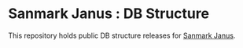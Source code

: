 # Sanmark Janus : DB Structure

This repository holds public DB structure releases for [Sanmark Janus](https://github.com/sanmark/janus-system).
